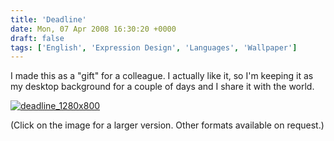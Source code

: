 ```yaml
---
title: 'Deadline'
date: Mon, 07 Apr 2008 16:30:20 +0000
draft: false
tags: ['English', 'Expression Design', 'Languages', 'Wallpaper']
---
```


I made this as a "gift" for a colleague. I actually like it, so I'm keeping it as my desktop background for a couple of days and I share it with the world.

[![deadline_1280x800](http://blog.madd0.com/images/WindowsLiveWriter/Deadline_F617/deadline_1280x800_thumb.jpg)](http://blog.madd0.com/images/WindowsLiveWriter/Deadline_F617/deadline_1280x800_2.jpg)

(Click on the image for a larger version. Other formats available on request.)